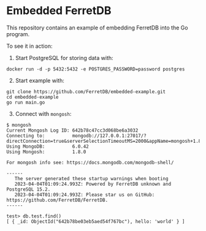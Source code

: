 # Embedded FerretDB

This repository contains an example of embedding FerretDB into the Go program.

To see it in action:

1. Start PostgreSQL for storing data with:
```
docker run -d -p 5432:5432 -e POSTGRES_PASSWORD=password postgres
```
2. Start example with:
```
git clone https://github.com/FerretDB/embedded-example.git
cd embedded-example
go run main.go
```

3. Connect with `mongosh`:

```
$ mongosh
Current Mongosh Log ID: 642b78c47cc3d068be6a3032
Connecting to:          mongodb://127.0.0.1:27017/?directConnection=true&serverSelectionTimeoutMS=2000&appName=mongosh+1.8.0
Using MongoDB:          6.0.42
Using Mongosh:          1.8.0

For mongosh info see: https://docs.mongodb.com/mongodb-shell/

------
   The server generated these startup warnings when booting
   2023-04-04T01:09:24.993Z: Powered by FerretDB unknown and PostgreSQL 15.2.
   2023-04-04T01:09:24.993Z: Please star us on GitHub: https://github.com/FerretDB/FerretDB.
------

test> db.test.find()
[ { _id: ObjectId("642b78be03eb5aed54f767bc"), hello: 'world' } ]
```
